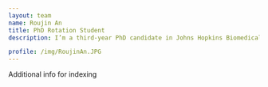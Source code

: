 ```yaml
---
layout: team
name: Roujin An
title: PhD Rotation Student
description: I’m a third-year PhD candidate in Johns Hopkins Biomedical Engineering with a hybrid wet-lab + computational background. I’m building toward developing widely adaptable platforms, scalable methods and deep-learning enabled tools that translate sequencing-driven discoveries into actionable therapies. I previously worked with and applied genomics-to-function workflows across in silico, in vitro, and in vivo systems, combining single-cell multi-omics and spatial transcriptomics with iPSC models, CRISPRi/gene perturbation, lineage tracing, and animal disease models to link variants to mechanisms and validate/prioritize therapeutic targets in atherosclerosis, cancer, and retinal development. 

profile: /img/RoujinAn.JPG
---
```


Additional info for indexing
